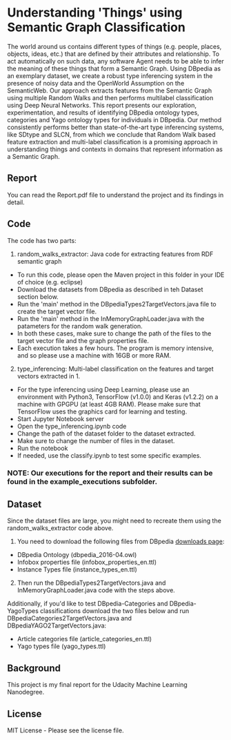 # Understanding 'Things' using Semantic Graph Classification
The world around us contains different types of things (e.g. people, places, objects, ideas, etc.) that are defined by their attributes and relationship. To act automatically on such data, any software Agent needs to be able to infer the meaning of these things that form a Semantic Graph. Using DBpedia as an exemplary dataset, we create a robust type inferencing system in the presence of noisy data and the OpenWorld Assumption on the SemanticWeb. Our approach extracts features from the Semantic Graph using multiple Random Walks and then performs multilabel classification using Deep Neural Networks. This report presents our exploration, experimentation, and results of identifying DBpedia ontology types, categories and Yago ontology types for individuals in DBpedia. Our method consistently performs better than state-of-the-art type inferencing systems, like SDtype and SLCN, from which we conclude that Random Walk based feature extraction and multi-label classification is a promising approach in understanding things and contexts in domains that represent information as a Semantic Graph. 

## Report
You can read the Report.pdf file to understand the project and its findings in detail. 

## Code
The code has two parts:
1. random_walks_extractor: Java code for extracting features from RDF semantic graph
 - To run this code, please open the Maven project in this folder in your IDE of choice (e.g. eclipse)
 - Download the datasets from DBpedia as described in teh Dataset section below.
 - Run the 'main' method in the DBpediaTypes2TargetVectors.java file to create the target vector file.
 - Run the 'main' method in the InMemoryGraphLoader.java with the patameters for the random walk generation. 
 - In both these cases, make sure to change the path of the files to the target vector file and the graph properties file.  
 - Each execution takes a few hours. The program is memory intensive, and so please use a machine with 16GB or more RAM.
2. type_inferencing: Multi-label classification on the features and target vectors extracted in 1.
 - For the type inferencing using Deep Learning, please use an environment with Python3, TensorFlow (v1.0.0) and Keras (v1.2.2) on a machine with GPGPU (at least 4GB RAM). Please make sure that TensorFlow uses the graphics card for learning and testing.
 - Start Jupyter Notebook server
 - Open the type_inferencing.ipynb code
 - Change the path of the dataset folder to the dataset extracted.
 - Make sure to change the number of files in the dataset.
 - Run the notebook
 - If needed, use the classify.ipynb to test some specific examples.
### NOTE: Our executions for the report and their results can be found in the example_executions subfolder. 

## Dataset
Since the dataset files are large, you might need to recreate them using the random_walks_extractor code above. 
1. You need to download the following files from DBpedia <a href='http://wiki.dbpedia.org/downloads-2016-04'>downloads page</a>:
 - DBpedia Ontology (dbpedia_2016-04.owl)
 - Infobox properties file (infobox_properties_en.ttl)
 - Instance Types file (instance_types_en.ttl) 
2. Then run the DBpediaTypes2TargetVectors.java and InMemoryGraphLoader.java code with the steps above.

Additionally, if you'd like to test DBpedia-Categories and DBpedia-YagoTypes classifications download the two files below and run DBpediaCategories2TargetVectors.java and DBpediaYAGO2TargetVectors.java:
- Article categories file (article_categories_en.ttl)
- Yago types file (yago_types.ttl)

## Background
This project is my final report for the Udacity Machine Learning Nanodegree.

## License
MIT License - Please see the license file.
